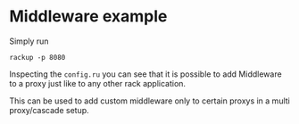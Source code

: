 # Middleware example

Simply run

```
rackup -p 8080
```

Inspecting the `config.ru` you can see that it is possible to add Middleware to a proxy just like to any other rack application.

This can be used to add custom middleware only to certain proxys in a multi proxy/cascade setup.
